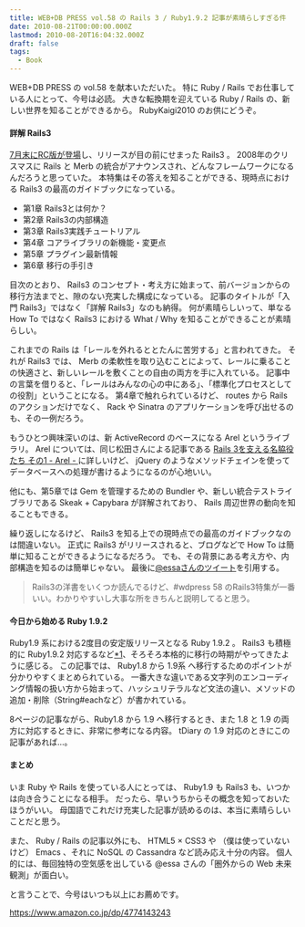 ```yaml
---
title: WEB+DB PRESS vol.58 の Rails 3 / Ruby1.9.2 記事が素晴らしすぎる件
date: 2010-08-21T00:00:00.000Z
lastmod: 2010-08-20T16:04:32.000Z
draft: false
tags:
  - Book
---
```


WEB+DB PRESS の vol.58 を献本いただいた。 特に Ruby / Rails でお仕事している人にとって、今号は必読。 大きな転換期を迎えている Ruby / Rails の、新しい世界を知ることができるから。 RubyKaigi2010 のお供にどうぞ。

#### 詳解 Rails3

[7月末にRC版が登場](http://weblog.rubyonrails.org/2010/7/26/rails-3-0-release-candidate)し、リリースが目の前にせまった Rails3 。 2008年のクリスマスに Rails と Merb の統合がアナウンスされ、どんなフレームワークになるんだろうと思っていた。 本特集はその答えを知ることができる、現時点における Rails3 の最高のガイドブックになっている。

* 第1章 Rails3とは何か？
* 第2章 Rails3の内部構造
* 第3章 Rails3実践チュートリアル
* 第4章 コアライブラリの新機能・変更点
* 第5章 プラグイン最新情報
* 第6章 移行の手引き

目次のとおり、 Rails3 のコンセプト・考え方に始まって、前バージョンからの移行方法までと、隙のない充実した構成になっている。 記事のタイトルが「入門 Rails3」ではなく「詳解 Rails3」なのも納得。 何が素晴らしいって、単なる How To ではなく Rails3 における What / Why を知ることができることが素晴らしい。

これまでの Rails は「レールを外れるととたんに苦労する」と言われてきた。 それが Rails3 では、 Merb の柔軟性を取り込むことによって、レールに乗ることの快適さと、新しいレールを敷くことの自由の両方を手に入れている。 記事中の言葉を借りると、「レールはみんなの心の中にある」、「標準化プロセスとしての役割」ということになる。 第4章で触れられているけど、 routes から Rails のアクションだけでなく、 Rack や Sinatra のアプリケーションを呼び出せるのも、その一例だろう。

もうひとつ興味深いのは、新 ActiveRecord のベースになる Arel というライブラリ。 Arel については、同じ松田さんによる記事である [Rails 3を支える名脇役たち その1 - Arel - ](http://gihyo.jp/dev/serial/01/ruby/0043)に詳しいけど、 jQuery のようなメソッドチェインを使ってデータベースへの処理が書けるようになるのが心地いい。

他にも、第5章では Gem を管理するための Bundler や、新しい統合テストライブラリである Skeak + Capybara が詳解されており、 Rails 周辺世界の動向を知ることもできる。

繰り返しになるけど、 Rails3 を知る上での現時点での最高のガイドブックなのは間違いない。 正式に Rails3 がリリースされると、ブログなどで How To は簡単に知ることができるようになるだろう。 でも、その背景にある考え方や、内部構造を知るのは簡単じゃない。 最後に[@essaさんのツイート](http://twitter.com/essa/status/21624730542)を引用する。

> Rails3の洋書をいくつか読んでるけど、#wdpress 58 のRails3特集が一番いい。わかりやすいし大事な所をきちんと説明してると思う。

#### 今日から始める Ruby 1.9.2

Ruby1.9 系における2度目の安定版リリースとなる Ruby 1.9.2 。 Rails3 も積極的に Ruby1.9.2 対応するなど[\*1](# "もちろん tDiary 3.0 もね")、そろそろ本格的に移行の時期がやってきたように感じる。 この記事では、 Ruby1.8 から 1.9系 へ移行するためのポイントが分かりやすくまとめられている。 一番大きな違いである文字列のエンコーディング情報の扱い方から始まって、ハッシュリテラルなど文法の違い、メソッドの追加・削除（String#eachなど）が書かれている。

8ページの記事ながら、Ruby1.8 から 1.9 へ移行するとき、また 1.8 と 1.9 の両方に対応するときに、非常に参考になる内容。 tDiary の 1.9 対応のときにこの記事があれば…。

#### まとめ

いま Ruby や Rails を使っている人にとっては、 Ruby1.9 も Rails3 も、いつかは向き合うことになる相手。 だったら、早いうちからその概念を知っておいたほうがいい。 母国語でこれだけ充実した記事が読めるのは、本当に素晴らしいことだと思う。

また、 Ruby / Rails の記事以外にも、 HTML5 × CSS3 や （僕は使っていないけど） Emacs 、それに NoSQL の Cassandra など読み応え十分の内容。 個人的には、毎回独特の空気感を出している @essa さんの「圏外からの Web 未来観測」が面白い。

と言うことで、今号はいつも以上にお薦めです。

<https://www.amazon.co.jp/dp/4774143243>
